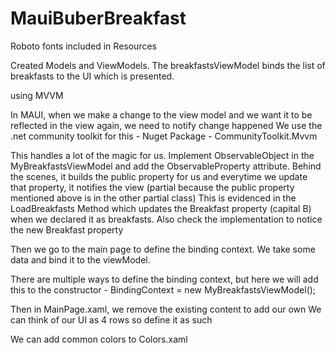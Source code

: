 # MauiBuberBreakfast

Roboto fonts included in Resources

Created Models and ViewModels. The breakfastsViewModel binds the list of breakfasts to the UI which is presented.

using MVVM

In MAUI, when we make a change to the view model and we want it to be reflected in the view again, we need to notify change happened
We use the .net community toolkit for this - 
Nuget Package - CommunityToolkit.Mvvm

This handles a lot of the magic for us. 
Implement ObservableObject in the MyBreakfastsViewModel and add the ObservableProperty attribute. Behind the scenes, it builds the public property for us and everytime we update that property, it notifies the view
(partial because the public property mentioned above is in the other partial class) This is evidenced in the LoadBreakfasts Method which updates the Breakfast property (capital B) when we declared it as breakfasts. Also check the implementation
to notice the new Breakfast property


Then we go to the main page to define the binding context. We take some data and bind it to the viewModel.

There are multiple ways to define the binding context, but here we will add this to the constructor - BindingContext = new MyBreakfastsViewModel();

Then in MainPage.xaml, we remove the existing content to add our own
We can think of our UI as 4 rows so define it as such

We can add common colors to Colors.xaml








































